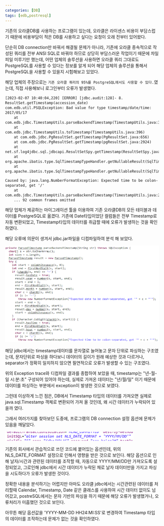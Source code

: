 ```yaml
---
categories: [DB]
tags: [edb,postresql]
---
```


기존의 오라클DB를 사용하는 프로그램이 있는데, 오라클은 라이센스 비용이 부담스럽기 때문에 비용부담이 적은 DB를 사용하고 싶다는 요청이 오래 전부터 있어왔다.

단순히 DB connection만 바꿔서 해결될 문제가 아니라, 기존에 오라클 종속적으로 작성된 쿼리를 전부 ANSI SQL로 바꿔야 하므로 상당히 부담스러운 작업이기 때문에 차일피일 미루기만 했는데, 어떤 업체의 솔루션을 사용하면 오라클 쿼리 그대로도 PostgreSQL를 사용할 수 있다는 정보를 알게 되어 해당 업체의 솔루션을 통해서 PostgreSQL을 사용할 수 있을지 시험해보고 있었다.

해당 업체의 주장으로는 `기존 오라클 쿼리의 95%를 PostgreSQL에서도 사용할 수 있다.`였는데, 직접 사용해보니 로그인부터 오류가 발생했다.

```
[2023-02-07 10:40:04,220] [ERROR] [jdbc.audit:128]- 8. ResultSet.getTimestamp(accession_date)
com.edb.util.PSQLException: Bad value for type timestamp/date/time: 2017/05/17
    at com.edb.jdbc.TimestampUtils.parseBackendTimestamp(TimestampUtils.java:364)
    at com.edb.jdbc.TimestampUtils.toTimestamp(TimestampUtils.java:396)
    at com.edb.jdbc.PgResultSet.getTimestamp(PgResultSet.java:656)
    at com.edb.jdbc.PgResultSet.getTimestamp(pgResultSet.java:2924)
    at net.sf.log4jdbc.sql.jdbcapi.ResultSetSpy.getTimestamp(ResultSetSpy.java:357)
    at org.apache.ibatis.type.SqlTimestampTypeHandler.getNullableResult(SqlTimestampTypeHandler.java:35)
    at org.apache.ibatis.type.SqlTimestampTypeHandler.getNullableResult(SqlTimestampTypeHandler.java:24)
```
```
Caused by: java.lang.NumberFormatException: Expected time to be colon-separated, get '/'
    at com.edb.jdbc.TimestampUtils.parseBackendTimestamp(TimestampUtils.java:267)
    ... 92 common frames omitted
```
해당 업체가 제공하는 마이그레이션 툴을 이용하여 기존 오라클DB의 모든 테이블과 데이터를 PostgreSQL로 옮겼다. 기존에 Date타입이었단 컬럼들은 전부 Timestamp로 자동 변환되었고, Timestamp타입의 데이터를 취급할 때에 오류가 발생하는 것을 확인하였다.

해당 오류에 의문이 생겨서 jdbc.jar파일을 디컴파일하여 분석 해 보았다.

![1](/assets/post/2023-02-07/01.png)

해당 jdbc에서는 timestamp데이터를 문자열로 늘어놓고 문자 단위로 파싱하는 구조였는데, 문자단위로 파싱을 하다보니 데이터의 길이가 원래 예상한 것과 다르거나, separator가 정확히 일치하지 않으면 필연적으로 오류가 발생할 수 있는 구조였다.

위의 Exception trace와 디컴파일 결과를 종합하여 보았을 때, timestamp는 "년-월-일 시:분:초" 구성되어 있어야 하는데, 실제로 가져온 데이터는 "년/월/일" 이기 때문에 데이터를 파싱하는 부분에서 exception이 발생한 것으로 보였다.

그런데 이상하게 느낀 점은, DB에서 Timestamp 타입의 데이터를 가져오면 실제로 java.sql.Timestamp 객체로 변환되어 가져 올 것인데, 왜 시간 데이터가 누락되어 있을까 였다.


그래서 여러가지를 찾아보던 도중에, 프로그램의 DB connection 설정 옵션에 문제가 있음을 깨달았다.

![1](/assets/post/2023-02-07/02.png)

기존의 회사에서 관습적으로 쓰던 코드에 붙어있는 옵션인데, 위의 NLS_DATE_FORMAT 설정으로 인해서 영향을 받은 것으로 보인다.
해당 옵션으로 인해 날자/시간과 관련된 데이터를 조작할 때, 자동으로 YYYY/MM/DD만 가져오도록 설정되었고, 그로인해 jdbc에서 시간 데이터가 누락된 채로 날자 데이터만을 가지고 파싱을 시도하다가 오류가 발생한 것이다.

정확한 내용을 분석하기는 어렵지만 아마도 오라클 jdbc에서는 시간관련된 데이터를 처리할때 Calendar, Timestamp, Date 같은 클래스를 사용하여 시간 데이터 없이도 넘어갔고, postreSQL에서는 문자 기반의 파싱을 하기 때문에 해당 오류가 발생했거나, 오류처리가 미흡했던 것으로 보인다.

아무튼 해당 옵션값을 'YYYY-MM-DD HH24:MI:SS'로 변경하여 Timestamp 타입의 데이터를 조작하는데 문제가 없는 것을 확인하였다.
